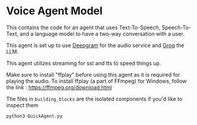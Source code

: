 # Voice Agent Model
This contains the code for an agent that uses Text-To-Speech, Speech-To-Text, and a language model to have a two-way conversation with a user.

This agent is set up to use [Deepgram](www.deepgram.com) for the audio service and [Groq](https://groq.com/) the LLM.

This agent utilizes streaming for sst and tts to speed things up.

Make sure to install "ffplay" before using this agent as it is required for playing the audio.
To install ffplay (a part of FFmpeg) for Windows, follow  the link : https://ffmpeg.org/download.html

The files in `building_blocks` are the isolated components if you'd like to inspect them

```
python3 QuickAgent.py
```
